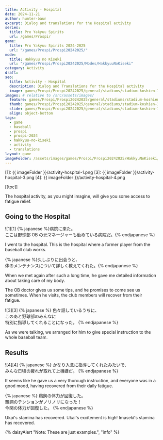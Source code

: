 ```yaml
---
title: Activity - Hospital
date: 2024-11-21
author: hunter-baun
excerpt: Dialog and translations for the Hospital activity
series:
  title: Pro Yakyuu Spirits
  url: /games/Prospi/
game: 
  title: Pro Yakyuu Spirits 2024-2025
  url: "/games/Prospi/Prospi20242025/"
mode: 
  title: Hakkyuu no Kiseki
  url: "/games/Prospi/Prospi20242025/Modes/HakkyuuNoKiseki"
category: Activity
draft: 
seo:
  title: Activity - Hospital
  description: Dialog and Translations for the Hospital activity
  image: games/Prospi/Prospi20242025/general/stadiums/stadium-koshien-1.png
images: # relative to /src/assets/images/
  feature: games/Prospi/Prospi20242025/general/stadiums/stadium-koshien-1.png
  thumb: games/Prospi/Prospi20242025/general/stadiums/stadium-koshien-1.png
  slide: games/Prospi/Prospi20242025/general/stadiums/stadium-koshien-1.png
  align: object-bottom
tags:
  - game
  - baseball
  - prospi
  - prospi-2024
  - hakkyuu-no-kiseki
  - activity
  - translations
layout: game
imageFolder: /assets/images/games/Prospi/Prospi20242025/HakkyuNoKiseki/Activities/Hospital
---
```

[1]: {{ imageFolder }}/activity-hospital-1.png
[3]: {{ imageFolder }}/activity-hospital-3.png
[4]: {{ imageFolder }}/activity-hospital-4.png

[[toc]]

<article class="prose max-w-xl lg:max-w-4xl lg:prose-lg">

The hospital activity, as you might imagine, will give you some access to fatigue relief.

## Going to the Hospital
![1][1]
{% japanese %}病院に来た。<br />ここは野球部 OB の元マネージャーも勤めている病院だ。{% endjapanese %}

I went to the hospital. This is the hospital where a former player from the baseball club works.

{% japanese %}久しぶりに出会うと、<br />
体のメンテナンスについて詳しく教えてくれた。{% endjapanese %}

When we met again after such a long time, he gave me detailed information about taking care of my body.

The OB doctor gives us some tips, and he promises to come see us sometimes. When he visits, the club members will recover from their fatigue.

![3][3]
{% japanese %}
色々話しているうちに、<br />
このあと野球部のみんなに<br />
特別に指導してくれることになった。
{% endjapanese %}

As we were talking, we arranged for him to give special instruction to the whole baseball team.

## Results

![4][4]
{% japanese %}
かなり入念に指導してくれたみたいで、<br />
みんな日頃の疲れが取れて上機嫌だ。
{% endjapanese %}

It seems like he gave us a very thorough instruction, and everyone was in a good mood, having recovered from their daily fatigue.

{% japanese %}
鵜飼の体力が回復した。<br />
鵜飼のテンションがノリノリになった！<br />
今関の体力が回復した。
{% endjapanese %}

Ukai's stamina has recovered.
Ukai's excitement is high!
Imaseki's stamina has recovered.

{% daisyAlert "Note: These are just examples.", "info" %}

</article>